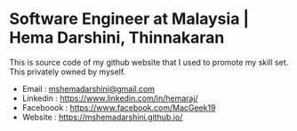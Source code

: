 # Software Engineer at Malaysia | Hema Darshini, Thinnakaran 
This is source code of my github website that I used to promote my skill set. 
This privately owned by myself. 

* Email : mshemadarshini@gmail.com 
* Linkedin : https://www.linkedin.com/in/hemaraj/
* Faceboook : https://www.facebook.com/MacGeek19
* Website : https://mshemadarshini.github.io/

